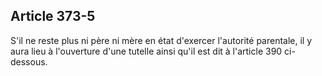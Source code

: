 Article 373-5
----
S'il ne reste plus ni père ni mère en état d'exercer l'autorité parentale, il y
aura lieu à l'ouverture d'une tutelle ainsi qu'il est dit à l'article 390
ci-dessous.
